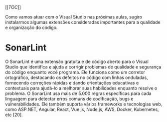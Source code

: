 [[_TOC_]]

Como vamos atuar com o Visual Studio nas próximas aulas, sugiro instalarmos algumas extensões consideradas importantes para a qualidade e organização do código.

# SonarLint
O SonarLint é uma extensão gratuita e de código aberto para o Visual Studio que identifica e ajuda a corrigir problemas de qualidade e segurança do código enquanto você programa. Ele funciona como um corretor ortográfico, destacando os defeitos no código com linhas onduladas, fornecendo correções rápidas e dando orientações educativas e contextuais para ajudá-lo a melhorar suas habilidades enquanto resolve o problema. O SonarLint usa mais de 5.000 regras específicas para cada linguagem para detectar erros comuns de codificação, bugs e vulnerabilidades. Ele também suporta vários frameworks e tecnologias web, como ASP.NET, Angular, React, Vue.js, Node.js, AWS, Docker, Kubernetes, etc [20].